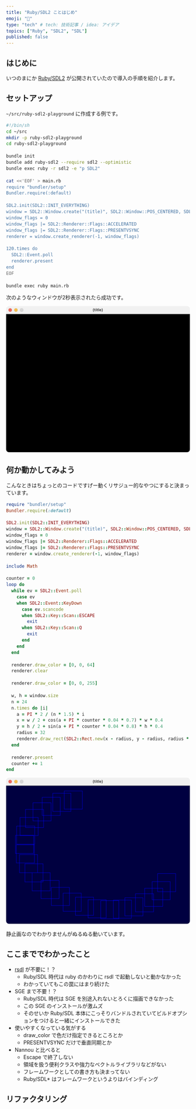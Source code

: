 ```yaml
---
title: "Ruby/SDL2 ことはじめ"
emoji: "🎨"
type: "tech" # tech: 技術記事 / idea: アイデア
topics: ["Ruby", "SDL2", "SDL"]
published: false
---
```


## はじめに

いつのまにか [Ruby/SDL2](https://rubygems.org/gems/ruby-sdl2/versions/0.1.0?locale=ja) が公開されていたので導入の手順を紹介します。

## セットアップ

`~/src/ruby-sdl2-playground` に作成する例です。

```sh
#!/bin/sh
cd ~/src
mkdir -p ruby-sdl2-playground
cd ruby-sdl2-playground

bundle init
bundle add ruby-sdl2 --require sdl2 --optimistic
bundle exec ruby -r sdl2 -e "p SDL2"

cat <<'EOF' > main.rb
require "bundler/setup"
Bundler.require(:default)

SDL2.init(SDL2::INIT_EVERYTHING)
window = SDL2::Window.create("(title)", SDL2::Window::POS_CENTERED, SDL2::Window::POS_CENTERED, 640, 480, 0)
window_flags = 0
window_flags |= SDL2::Renderer::Flags::ACCELERATED
window_flags |= SDL2::Renderer::Flags::PRESENTVSYNC
renderer = window.create_renderer(-1, window_flags)

120.times do
  SDL2::Event.poll
  renderer.present
end
EOF

bundle exec ruby main.rb
```

次のようなウィンドウが2秒表示されたら成功です。

![simple_window.png](/images/7170a5dc60c97b/simple_window.png)

## 何か動かしてみよう

こんなときはちょっとのコードですげー動くリサジュー的なやつにすると決まっています。

```ruby
require "bundler/setup"
Bundler.require(:default)

SDL2.init(SDL2::INIT_EVERYTHING)
window = SDL2::Window.create("(title)", SDL2::Window::POS_CENTERED, SDL2::Window::POS_CENTERED, 640, 480, 0)
window_flags = 0
window_flags |= SDL2::Renderer::Flags::ACCELERATED
window_flags |= SDL2::Renderer::Flags::PRESENTVSYNC
renderer = window.create_renderer(-1, window_flags)

include Math

counter = 0
loop do
  while ev = SDL2::Event.poll
    case ev
    when SDL2::Event::KeyDown
      case ev.scancode
      when SDL2::Key::Scan::ESCAPE
        exit
      when SDL2::Key::Scan::Q
        exit
      end
    end
  end

  renderer.draw_color = [0, 0, 64]
  renderer.clear

  renderer.draw_color = [0, 0, 255]

  w, h = window.size
  n = 24
  n.times do |i|
    a = PI * 2 / (n * 1.5) * i
    x = w / 2 + cos(a + PI * counter * 0.04 * 0.7) * w * 0.4
    y = h / 2 + sin(a + PI * counter * 0.04 * 0.8) * h * 0.4
    radius = 32
    renderer.draw_rect(SDL2::Rect.new(x - radius, y - radius, radius * 2, radius * 2))
  end

  renderer.present
  counter += 1
end
```

![lissajous](/images/7170a5dc60c97b/lissajous.png)

静止画なのでわかりませんがぬるぬる動いています。

## ここまででわかったこと

- [rsdl](https://rubygems.org/gems/rsdl/versions/0.1.2?locale=ja) が不要に！？
  - Ruby/SDL 時代は ruby のかわりに rsdl で起動しないと動かなかった
  - わかっていてもこの罠にはまり続けた
- SGE まで不要！？
  - Ruby/SDL 時代は SGE を別途入れないとろくに描画できなかった
  - この SGE のインストールが激ムズ
  - そのせいか Ruby/SDL 本体にこっそりバンドルされていてビルドオプションをつけると一緒にインストールできた
- 使いやすくなっている気がする
  - draw_color で色だけ指定できるところとか
  - PRESENTVSYNC だけで垂直同期とか
- Nannou と比べると
  - Escape で終了しない
  - 領域を扱う便利クラスや強力なベクトルライブラリなどがない
  - フレームワークとしての書き方も決まってない
  - Ruby/SDL* はフレームワークというよりはバインディング

## リファクタリング

